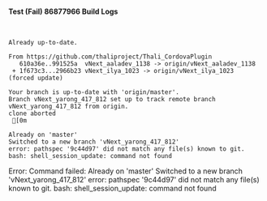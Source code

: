 #### Test (Fail) 86877966 Build Logs


```


```

```
Already up-to-date.

From https://github.com/thaliproject/Thali_CordovaPlugin
   610a36e..991525a  vNext_aaladev_1138 -> origin/vNext_aaladev_1138
 + 1f673c3...2966b23 vNext_ilya_1023 -> origin/vNext_ilya_1023  (forced update)

```

```
Your branch is up-to-date with 'origin/master'.
Branch vNext_yarong_417_812 set up to track remote branch vNext_yarong_417_812 from origin.
clone aborted
 [0m

Already on 'master'
Switched to a new branch 'vNext_yarong_417_812'
error: pathspec '9c44d97' did not match any file(s) known to git.
bash: shell_session_update: command not found

```

Error: Command failed: Already on 'master'
Switched to a new branch 'vNext_yarong_417_812'
error: pathspec '9c44d97' did not match any file(s) known to git.
bash: shell_session_update: command not found
